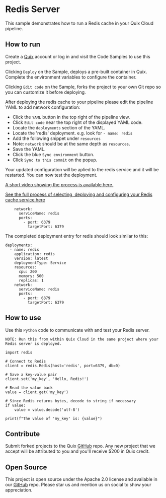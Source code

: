 # Redis Server

This sample demonstrates how to run a Redis cache in your Quix Cloud pipeline.

## How to run

Create a [Quix](https://portal.platform.quix.io/signup?xlink=github) account or log in and visit the Code Samples to use this project.

Clicking `Deploy` on the Sample, deploys a pre-built container in Quix. Complete the environment variables to configure the container.

Clicking `Edit code` on the Sample, forks the project to your own Git repo so you can customize it before deploying.


After deploying the redis cache to your pipeline please edit the pipeline YAML to add network configuration:

 - Click the `YAML` button in the top right of the pipeline view.
 - Click `Edit code` near the top right of the displayed YAML code.
 - Locate the `deployments` section of the YAML.
 - Locate the 'redis' deployment. e.g. look for `- name: redis`
 - Add the following snippet under `resources`
 - Note: `network` should be at the same depth as `resources`.
 - Save the YAML.
 - Click the blue `Sync environment` button.
 - Cllck `Sync to this commit` on the popup.
 
Your updated configuration will be aplied to the redis service and it will be restarted. You can now test the deployment.

[A short video showing the process is available here.](https://youtu.be/bZIwPWhR0iU)

[See the full process of selecting, deploying and configuring your Redis cache service here](https://youtu.be/iP1xDQyNqd4)

```
    network:
      serviceName: redis
      ports:
        - port: 6379
          targetPort: 6379
```

The completed deployment entry for redis should look similar to this:

```
deployments:
  - name: redis
    application: redis
    version: latest
    deploymentType: Service
    resources:
      cpu: 200
      memory: 500
      replicas: 1
    network:
      serviceName: redis
      ports:
        - port: 6379
          targetPort: 6379
```

## How to use

Use this `Python` code to communicate with and test your Redis server.

`NOTE: Run this from within Quix Cloud in the same project where your Redis server is deployed.`

```
import redis

# Connect to Redis
client = redis.Redis(host='redis', port=6379, db=0)

# Save a key-value pair
client.set('my_key', 'Hello, Redis!')

# Read the value back
value = client.get('my_key')

# Since Redis returns bytes, decode to string if necessary
if value:
    value = value.decode('utf-8')

print(f"The value of 'my_key' is: {value}")
```

## Contribute

Submit forked projects to the Quix [GitHub](https://github.com/quixio/quix-samples) repo. Any new project that we accept will be attributed to you and you'll receive $200 in Quix credit.

## Open Source

This project is open source under the Apache 2.0 license and available in our [GitHub](https://github.com/quixio/quix-samples) repo. Please star us and mention us on social to show your appreciation.
